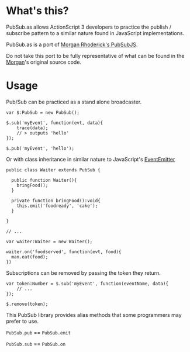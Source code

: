 # What's this?

PubSub.as allows ActionScript 3 developers to practice the publish / subscribe pattern
to a similar nature found in JavaScript implementations.

PubSub.as is a port of [Morgan Rhoderick's PubSubJS](https://github.com/mroderick/PubSubJS).

Do not take this port to be fully representative of what can be found in the
[Morgan](http://roderick.dk/)'s original source code.

# Usage

Pub/Sub can be practiced as a stand alone broadcaster.

    var $:PubSub = new PubSub();

    $.sub('myEvent', function(evt, data){
        trace(data);
        // > outputs 'hello'
    });

    $.pub('myEvent', 'hello');

Or with class inheritance in similar nature to JavaScript's [EventEmitter](https://github.com/Wolfy87/EventEmitter)

    public class Waiter extends PubSub {

      public function Waiter(){
        bringFood();
      }

      private function bringFood():void{
        this.emit('foodready', 'cake');
      }

    }

    // ...

    var waiter:Waiter = new Waiter();

    waiter.on('foodserved', function(evt, food){
      man.eat(food);
    })


Subscriptions can be removed by passing the token they return.

    var token:Number = $.sub('myEvent', function(eventName, data){
        // ...
    });

    $.remove(token);

This PubSub library provides alias methods that some programmers may prefer to
use.

`PubSub.pub` == `PubSub.emit`

`PubSub.sub` == `PubSub.on`